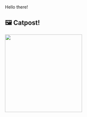 Hello there!



## 🖼️ Catpost!

<sub>
    <img src="https://cdn2.thecatapi.com/images/inJE3Tkfd.jpg" height="256">
</sub>

